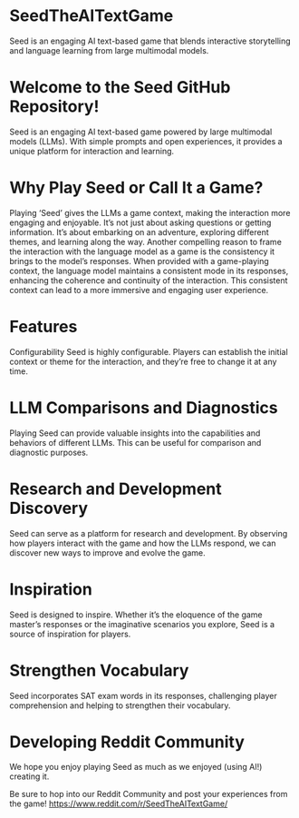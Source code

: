 # SeedTheAITextGame
Seed is an engaging AI text-based game that blends interactive storytelling and language learning from large multimodal models.

# Welcome to the Seed GitHub Repository!
Seed is an engaging AI text-based game powered by large multimodal models (LLMs). With simple prompts and open experiences, it provides a unique platform for interaction and learning.

# Why Play Seed or Call It a Game?
Playing ‘Seed’ gives the LLMs a game context, making the interaction more engaging and enjoyable. It’s not just about asking questions or getting information. It’s about embarking on an adventure, exploring different themes, and learning along the way. Another compelling reason to frame the interaction with the language model as a game is the consistency it brings to the model’s responses. When provided with a game-playing context, the language model maintains a consistent mode in its responses, enhancing the coherence and continuity of the interaction. This consistent context can lead to a more immersive and engaging user experience.

# Features
Configurability
Seed is highly configurable. Players can establish the initial context or theme for the interaction, and they’re free to change it at any time.

# LLM Comparisons and Diagnostics
Playing Seed can provide valuable insights into the capabilities and behaviors of different LLMs. This can be useful for comparison and diagnostic purposes.

# Research and Development Discovery
Seed can serve as a platform for research and development. By observing how players interact with the game and how the LLMs respond, we can discover new ways to improve and evolve the game.

# Inspiration
Seed is designed to inspire. Whether it’s the eloquence of the game master’s responses or the imaginative scenarios you explore, Seed is a source of inspiration for players.

# Strengthen Vocabulary
Seed incorporates SAT exam words in its responses, challenging player comprehension and helping to strengthen their vocabulary.

# Developing Reddit Community
We hope you enjoy playing Seed as much as we enjoyed (using AI!) creating it. 

Be sure to hop into our Reddit Community and post your experiences from the game!
https://www.reddit.com/r/SeedTheAITextGame/
